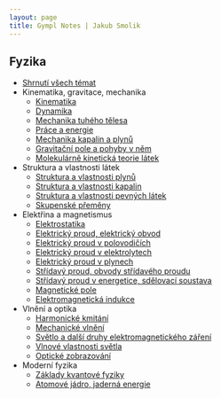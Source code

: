 ```yaml
---
layout: page
title: Gympl Notes | Jakub Smolik
---
```


## Fyzika

- [Shrnutí všech témat](0-Osnovy_otazek.pdf)
- Kinematika, gravitace, mechanika
  - [Kinematika](1-Kinematika.pdf)
  - [Dynamika](2-Dynamika.pdf)
  - [Mechanika tuhého tělesa](3-Mechanika_Tuheho_Telesa.pdf)
  - [Práce a energie](4-Prace_a_Energie.pdf)
  - [Mechanika kapalin a plynů](5-Mechanika_Kapalin_a_Plynu.pdf)
  - [Gravitační pole a pohyby v něm](6-Gravitacni_Pole_a_Pohyby_v_Nem.pdf)
  - [Molekulárně kinetická teorie látek](7-Molekularne_Kineticka_Teorie_Latek.pdf)
- Struktura a vlastnosti látek
  - [Struktura a vlastnosti plynů](8-Struktura_a_Vlastnosti_Plynu.pdf)
  - [Struktura a vlastnosti kapalin](9-Struktura_a_Vlastnosti_Kapalin.pdf)
  - [Struktura a vlastnosti pevných látek](9-Struktura_a_Vlastnosti_Pevnych_Latek.pdf)
  - [Skupenské přeměny](10-Skupenske_premeny.pdf)
- Elektřina a magnetismus
  - [Elektrostatika](11-Elektrostatika.pdf)
  - [Elektrický proud, elektrický obvod](12-Elektricky_proud_Elektricky_obvod.pdf)
  - [Elektrický proud v polovodičích](13-Elektricky_proud_v_polovodicich.pdf)
  - [Elektrický proud v elektrolytech](14-Elektricky_proud_v_elektrolytech.pdf)
  - [Elektrický proud v plynech](14-Elektricky_proud_v_plynech.pdf)
  - [Střídavý proud, obvody střídavého proudu](15-Stridavy_proud_obvody_stridaveho_proudu.pdf)
  - [Střídavý proud v energetice, sdělovací soustava](16-Stridavy_proud_v_energetice_sdelovaci_soustava.pdf)
  - [Magnetické pole](17-Magneticke_pole.pdf)
  - [Elektromagnetická indukce](18-Elektromagneticka_indukce.pdf)
- Vlnění a optika
  - [Harmonické kmitání](19-Harmonicke_kmitani.pdf)
  - [Mechanické vlnění](20-Mechanicke_vlneni.pdf)
  - [Světlo a další druhy elektromagnetického záření](21-Svetlo_a_dalsi_druhy_elmg_zareni.pdf)
  - [Vlnové vlastnosti světla](22-Vlnove_vlastnosti_svetla.pdf)
  - [Optické zobrazování](23-Opticke_zobrazovani.pdf)
- Moderní fyzika
  - [Základy kvantové fyziky](24-Zaklady_kvantove_fyziky.pdf)
  - [Atomové jádro, jaderná energie](25-Atomove_jadro_jaderna_energie.pdf)
